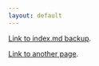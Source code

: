 ```yaml
---
layout: default
---
```





[Link to index.md backup](./index_backup.html).

[Link to another page](./another-page.html).
